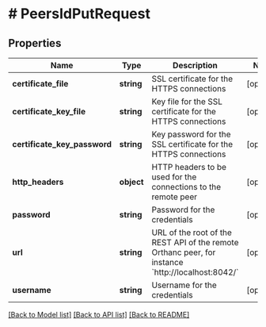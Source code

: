 # # PeersIdPutRequest

## Properties

Name | Type | Description | Notes
------------ | ------------- | ------------- | -------------
**certificate_file** | **string** | SSL certificate for the HTTPS connections | [optional]
**certificate_key_file** | **string** | Key file for the SSL certificate for the HTTPS connections | [optional]
**certificate_key_password** | **string** | Key password for the SSL certificate for the HTTPS connections | [optional]
**http_headers** | **object** | HTTP headers to be used for the connections to the remote peer | [optional]
**password** | **string** | Password for the credentials | [optional]
**url** | **string** | URL of the root of the REST API of the remote Orthanc peer, for instance &#x60;http://localhost:8042/&#x60; | [optional]
**username** | **string** | Username for the credentials | [optional]

[[Back to Model list]](../../README.md#models) [[Back to API list]](../../README.md#endpoints) [[Back to README]](../../README.md)
